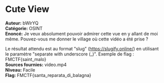 # Cute View

**Auteur:** bWlrYQ  
**Catégorie:** OSINT  
**Enoncé:** Je veux absolument pouvoir admirer cette vue en y allant de moi même. Pouvez-vous me donner le village où cette vidéo a été prise ?

Le résultat attendu est au format "slug" (https://slugify.online/) en utilisant le paramètre "separate with underscore (_)". 
Exemple de flag : FMCTF{saint_malo}  
**Sources fournies:** video.mp4  
**Niveau:** Facile  
**Flag:** FMCTF{santa_reparata_di_balagna}  